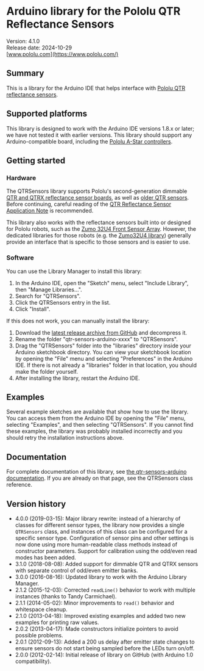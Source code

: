 # Arduino library for the Pololu QTR Reflectance Sensors

Version: 4.1.0<br>
Release date: 2024-10-29<br>
[www.pololu.com](https://www.pololu.com/)

## Summary

This is a library for the Arduino IDE that helps interface with [Pololu QTR reflectance sensors][qtr].

## Supported platforms

This library is designed to work with the Arduino IDE versions 1.8.x or later; we have not tested it with earlier versions.  This library should support any Arduino-compatible board, including the [Pololu A-Star controllers][a-star].

## Getting started

### Hardware

The QTRSensors library supports Pololu's second-generation dimmable [QTR and QTRX reflectance sensor boards][qtr], as well as [older QTR sensors][older-qtr]. Before continuing, careful reading of the [QTR Reflectance Sensor Application Note][app-note] is recommended.

This library also works with the reflectance sensors built into or designed for Pololu robots, such as the [Zumo 32U4 Front Sensor Array](https://www.pololu.com/product/3122). However, the dedicated libraries for those robots (e.g. the [Zumo32U4 library](https://github.com/pololu/zumo-32u4-arduino-library)) generally provide an interface that is specific to those sensors and is easier to use.

### Software

You can use the Library Manager to install this library:

1. In the Arduino IDE, open the "Sketch" menu, select "Include Library", then "Manage Libraries...".
2. Search for "QTRSensors".
3. Click the QTRSensors entry in the list.
4. Click "Install".

If this does not work, you can manually install the library:

1. Download the [latest release archive from GitHub](https://github.com/pololu/qtr-sensors-arduino/releases) and decompress it.
2. Rename the folder "qtr-sensors-arduino-xxxx" to "QTRSensors".
3. Drag the "QTRSensors" folder into the "libraries" directory inside your Arduino sketchbook directory. You can view your sketchbook location by opening the "File" menu and selecting "Preferences" in the Arduino IDE. If there is not already a "libraries" folder in that location, you should make the folder yourself.
4. After installing the library, restart the Arduino IDE.

## Examples

Several example sketches are available that show how to use the library. You can access them from the Arduino IDE by opening the "File" menu, selecting "Examples", and then selecting "QTRSensors". If you cannot find these examples, the library was probably installed incorrectly and you should retry the installation instructions above.

## Documentation

For complete documentation of this library, see [the qtr-sensors-arduino documentation][doc].  If you are already on that page, see the QTRSensors class reference.

## Version history
* 4.0.0 (2019-03-15): Major library rewrite: instead of a hierarchy of classes for different sensor types, the library now provides a single `QTRSensors` class, and instances of this class can be configured for a specific sensor type. Configuration of sensor pins and other settings is now done using more human-readable class methods instead of constructor parameters. Support for calibration using the odd/even read modes has been added.
* 3.1.0 (2018-08-08): Added support for dimmable QTR and QTRX sensors with separate control of odd/even emitter banks.
* 3.0.0 (2016-08-16): Updated library to work with the Arduino Library Manager.
* 2.1.2 (2015-12-03): Corrected `readLine()` behavior to work with multiple instances (thanks to Tandy Carmichael).
* 2.1.1 (2014-05-02): Minor improvements to `read()` behavior and whitespace cleanup.
* 2.1.0 (2013-04-18): Improved existing examples and added two new examples for printing raw values.
* 2.0.2 (2013-04-17): Made constructors initialize pointers to avoid possible problems.
* 2.0.1 (2012-09-13): Added a 200 us delay after emitter state changes to ensure sensors do not start being sampled before the LEDs turn on/off.
* 2.0.0 (2012-02-14): Initial release of library on GitHub (with Arduino 1.0 compatibility).

[a-star]: https://www.pololu.com/a-star
[app-note]: https://www.pololu.com/docs/0J13
[doc]: https://pololu.github.io/qtr-sensors-arduino/
[older-qtr]: https://www.pololu.com/category/246/older-qtr-sensors
[qtr]: https://www.pololu.com/category/123/pololu-qtr-reflectance-sensors
